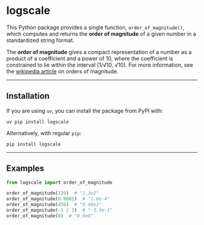 # logscale

This Python package provides a single function, `order_of_magnitude()`, which computes and returns the **order of magnitude** of a given number in a standardized string format.

The **order of magnitude** gives a compact representation of a number as a product of a coefficient and a power of 10, where the coefficient is constrained to lie within the interval [1/√10, √10). For more information, see the [wikipedia article](https://en.wikipedia.org/wiki/Order_of_magnitude) on orders of magnitude.

---

## Installation

If you are using `uv`, you can install the package from PyPI with:

    uv pip install logscale

Alternatively, with regular `pip`:

    pip install logscale

---

## Examples

```python
from logscale import order_of_magnitude

order_of_magnitude(129)  # "1.3e2"
order_of_magnitude(0.0001)  # "1.0e-4"
order_of_magnitude(456)  # "0.46e3"
order_of_magnitude(-1 / 3)  # "-3.3e-1"
order_of_magnitude(0)  # "0.0e0"
```
